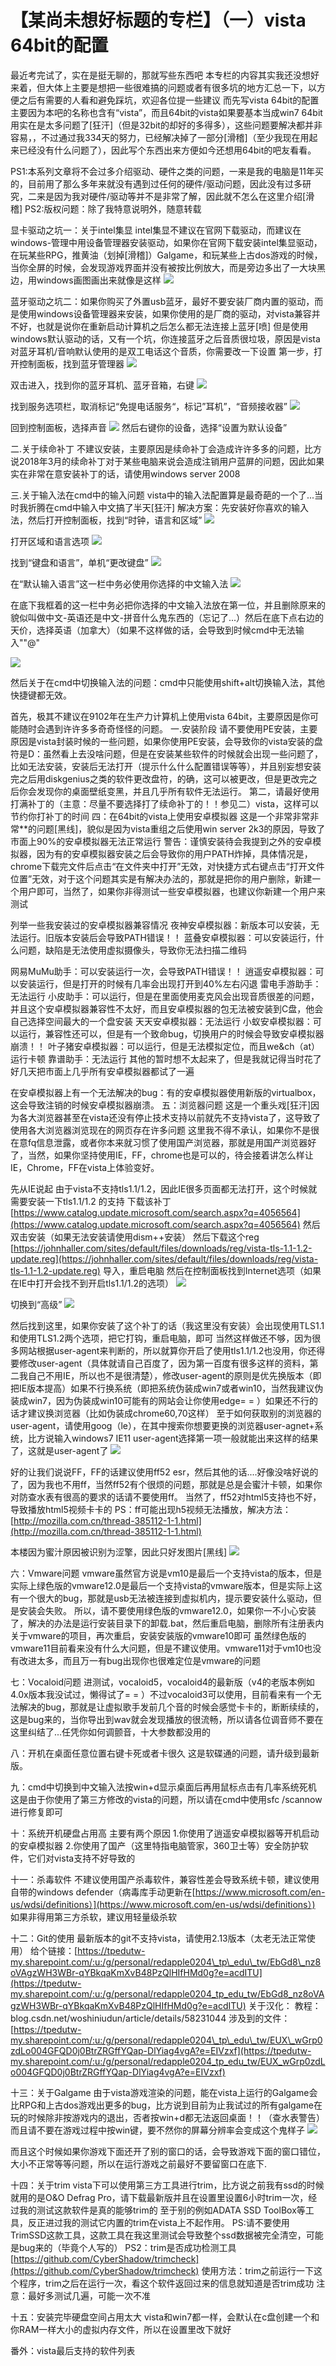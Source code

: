 # 【某尚未想好标题的专栏】（一）vista 64bit的配置

最近考完试了，实在是挺无聊的，那就写些东西吧 本专栏的内容其实我还没想好来着，但大体上主要是想把一些很难搞的问题或者有很多坑的地方汇总一下，以方便之后有需要的人看和避免踩坑，欢迎各位提一些建议 而先写vista 64bit的配置主要因为本吧的名称也含有“vista”，而且64bit的vista如果要基本当成win7 64bit用实在是太多问题了\[狂汗\]（但是32bit的却好的多得多），这些问题要解决都并非容易，，不过通过我334天的努力，已经解决掉了一部分\[滑稽\]（至少我现在用起来已经没有什么问题了），因此写个东西出来方便如今还想用64bit的吧友看看。

PS1:本系列文章将不会过多介绍驱动、硬件之类的问题，一来是我的电脑是11年买的，目前用了那么多年来就没有遇到过任何的硬件/驱动问题，因此没有过多研究，二来是因为我对硬件/驱动等并不是非常了解，因此就不怎么在这里介绍\[滑稽\] PS2:版权问题：除了我特意说明外，随意转载

显卡驱动之坑一：关于intel集显 intel集显不建议在官网下载驱动，而建议在windows-管理中用设备管理器安装驱动，如果你在官网下载安装intel集显驱动，在玩某些RPG，推黄油（划掉\[滑稽\]）Galgame，和玩某些上古dos游戏的时候，当你全屏的时候，会发现游戏界面并没有被按比例放大，而是旁边多出了一大块黑边，用windows画图画出来就像是这样 ![](https://wvbarchive.s3-ap-northeast-1.amazonaws.com/6011537653/2b9791256b600c33ab2c8135174c510fdbf9a1ef.jpg)

蓝牙驱动之坑二：如果你购买了外置usb蓝牙，最好不要安装厂商内置的驱动，而是使用windows设备管理器来安装，如果你使用的是厂商的驱动，对vista兼容并不好，也就是说你在重新启动计算机之后怎么都无法连接上蓝牙\[喷\] 但是使用windows默认驱动的话，又有一个坑，你连接蓝牙之后音质很垃圾，原因是vista对蓝牙耳机/音响默认使用的是双工电话这个音质，你需要改一下设置 第一步，打开控制面板，找到蓝牙管理器 ![](https://wvbarchive.s3-ap-northeast-1.amazonaws.com/6011537653/eb90644e78f0f73676e412fc0755b319eac4132e.jpg)

双击进入，找到你的蓝牙耳机、蓝牙音箱，右键 ![](https://wvbarchive.s3-ap-northeast-1.amazonaws.com/6011537653/4ab2951ebe096b63de5d00ad01338744e9f8acf8.jpg)

找到服务选项栏，取消标记“免提电话服务“，标记”耳机”，“音频接收器” ![](https://wvbarchive.s3-ap-northeast-1.amazonaws.com/6011537653/e0186ffb513d26974d3456a058fbb2fb4116d859.jpg)

回到控制面板，选择声音 ![](https://wvbarchive.s3-ap-northeast-1.amazonaws.com/6011537653/27fdae3c70cf3bc73e239411dc00baa1cc112a25.jpg) 然后右键你的设备，选择“设置为默认设备”

二.关于续命补丁 不建议安装，主要原因是续命补丁会造成许许多多的问题，比方说2018年3月的续命补丁对于某些电脑来说会造成注销用户蓝屏的问题，因此如果实在非常在意安装补丁的话，请使用windows server 2008

三.关于输入法在cmd中的输入问题 vista中的输入法配置算是最奇葩的一个了...当时我折腾在cmd中输入中文搞了半天\[狂汗\] 解决方案：先安装好你喜欢的输入法，然后打开控制面板，找到“时钟，语言和区域” ![](https://wvbarchive.s3-ap-northeast-1.amazonaws.com/6011537653/65d9b32b2834349b37a93678c4ea15ce34d3be91.jpg)

打开区域和语言选项 ![](https://wvbarchive.s3-ap-northeast-1.amazonaws.com/6011537653/3fca0008c93d70cfa400f2f0f5dcd100b8a12b4e.jpg)

找到“键盘和语言”，单机“更改键盘” ![](https://wvbarchive.s3-ap-northeast-1.amazonaws.com/6011537653/0fbe47a5462309f78ca1f5ef7f0e0cf3d5cad672.jpg)

在“默认输入语言”这一栏中务必使用你选择的中文输入法 ![](https://wvbarchive.s3-ap-northeast-1.amazonaws.com/6011537653/43cf3cb4c9ea15ce0186bbf4bb003af33887b2dc.jpg)

在底下我框着的这一栏中务必把你选择的中文输入法放在第一位，并且删除原来的貌似叫做中文-英语还是中文-拼音什么鬼东西的（忘记了...）然后在底下点右边的天价，选择英语（加拿大）（如果不这样做的话，会导致到时候cmd中无法输入""@"

![](https://wvbarchive.s3-ap-northeast-1.amazonaws.com/6011537653/3632c0eece1b9d1691ebc09cfedeb48f8d546410.jpg)

然后关于在cmd中切换输入法的问题：cmd中只能使用shift+alt切换输入法，其他快捷键都无效。

首先，极其不建议在9102年在生产力计算机上使用vista 64bit，主要原因是你可能随时会遇到许许多多奇奇怪怪的问题。 一.安装阶段 请不要使用PE安装，主要原因是vista封装时候的一些问题，如果你使用PE安装，会导致你的vista安装的盘符是D：虽然看上去没啥问题，但是在安装某些软件的时候就会出现一些问题了，比如无法安装，安装后无法打开（提示什么什么配置错误等等），并且别妄想安装完之后用diskgenius之类的软件更改盘符，的确，这可以被更改，但是更改完之后你会发现你的桌面壁纸变黑，并且几乎所有软件无法运行。 第二，请最好使用打满补丁的（主意：尽量不要选择打了续命补丁的！！参见二）vista，这样可以节约你打补丁的时间 四：在64bit的vista上使用安卓模拟器 这是一个非常非常非常\*\*的问题\[黑线\]，貌似是因为vista重组之后使用win server 2k3的原因，导致了市面上90%的安卓模拟器无法正常运行 警告：谨慎安装待会我提到之外的安卓模拟器，因为有的安卓模拟器安装之后会导致你的用户PATH炸掉，具体情况是，chrome下载完文件后点击“在文件夹中打开”无效，对快捷方式右键点击“打开文件位置”无效，对于这个问题其实是有解决办法的，那就是把你的用户删除，新建一个用户即可，当然了，如果你非得测试一些安卓模拟器，也建议你新建一个用户来测试

列举一些我安装过的安卓模拟器兼容情况 夜神安卓模拟器：新版本可以安装，无法运行。旧版本安装后会导致PATH错误！！ 蓝叠安卓模拟器：可以安装运行，什么问题，缺陷是无法使用虚拟摄像头，导致你无法扫描二维码

网易MuMu助手：可以安装运行一次，会导致PATH错误！！ 逍遥安卓模拟器：可以安装运行，但是打开的时候有几率会出现打开到40%左右闪退 雷电手游助手：无法运行 小皮助手：可以运行，但是在里面使用麦克风会出现音质很差的问题，并且这个安卓模拟器兼容性不太好，而且安卓模拟器的包无法被安装到C盘，他会自己选择空间最大的一个盘安装 天天安卓模拟器：无法运行 小蚁安卓模拟器：可以运行，兼容性还可以，但是有一个致命bug，切换用户的时候会导致安卓模拟器崩溃！！ 叶子猪安卓模拟器：可以运行，但是无法模拟定位，而且we&ch（at）运行卡顿 靠谱助手：无法运行 其他的暂时想不太起来了，但是我就记得当时花了好几天把市面上几乎所有安卓模拟器都试了一遍

在安卓模拟器上有一个无法解决的bug：有的安卓模拟器使用新版的virtualbox，这会导致注销的时候安卓模拟器崩溃。 五：浏览器问题 这是一个重头戏\[狂汗\]因为各大浏览器甚至在vista还没有停止技术支持以前就先不支持vista了，这导致了使用各大浏览器浏览现在的网页存在许多问题 这里我不得不承认，如果你不是很在意fq信息泄露，或者你本来就习惯了使用国产浏览器，那就是用国产浏览器好了，当然，如果你坚持使用IE，FF，chrome也是可以的，待会接着讲怎么样让IE，Chrome，FF在vista上体验变好。

先从IE说起 由于vista不支持tls1.1/1.2，因此IE很多页面都无法打开，这个时候就需要安装一下tls1.1/1.2 的支持 下载该补丁 [https://www.catalog.update.microsoft.com/search.aspx?q=4056564](https://www.catalog.update.microsoft.com/search.aspx?q=4056564) 然后双击安装（如果无法安装请使用dism++安装） 然后下载这个reg [https://johnhaller.com/sites/default/files/downloads/reg/vista-tls-1.1-1.2-update.reg](https://johnhaller.com/sites/default/files/downloads/reg/vista-tls-1.1-1.2-update.reg) 导入，重启电脑 然后在控制面板找到Internet选项（如果在IE中打开会找不到开启tls1.1/1.2的选项） ![](https://wvbarchive.s3-ap-northeast-1.amazonaws.com/6011537653/49d7ba55564e9258ace2c7139182d158cebf4e6a.jpg)

切换到“高级” ![](https://wvbarchive.s3-ap-northeast-1.amazonaws.com/6011537653/c7f5c68a87d6277f705172c525381f30eb24fc86.jpg)

然后找到这里，如果你安装了这个补丁的话（我这里没有安装）会出现使用TLS1.1和使用TLS1.2两个选项，把它打钩，重启电脑，即可 当然这样做还不够，因为很多网站根据user-agent来判断的，所以就算你开启了使用tls1.1/1.2也没用，你还得要修改user-agent（具体就请自己百度了，因为第一百度有很多这样的资料，第二我自己不用IE，所以也不是很清楚），修改user-agent的原则是优先换版本（即把IE版本提高）如果不行换系统（即把系统伪装成win7或者win10，当然我建议伪装成win7，因为伪装成win10可能有的网站会让你使用edge= = ）如果还不行的话才建议换浏览器（比如伪装成chrome60,70这样） 至于如何获取别的浏览器的user-agent，请使用goog（le），在其中搜索你想要更换的浏览器user-agnet+系统，比方说输入windows7 IE11 user-agent选择第一项一般就能出来这样的结果了，这就是user-agent了 ![](https://wvbarchive.s3-ap-northeast-1.amazonaws.com/6011537653/4aa1d418ebc4b745974ff4ebc2fc1e178882156d.jpg)

好的让我们说说FF，FF的话建议使用ff52 esr，然后其他的话....好像没啥好说的了，因为我也不用ff，当然ff52有个很烦的问题，那就是总是会蜜汁卡顿，如果你对防查水表有很高的要求的话请不要使用ff。 当然了，ff52对html5支持也不好，导致播放html5视频卡卡的 PS：ff可能出现h5视频无法播放，解决方法：[http://mozilla.com.cn/thread-385112-1-1.html](http://mozilla.com.cn/thread-385112-1-1.html)

本楼因为蜜汁原因被识别为涩擎，因此只好发图片\[黑线\] ![](https://wvbarchive.s3-ap-northeast-1.amazonaws.com/6011537653/b6d00c610c338744f15c67815c0fd9f9d52aa0a3.jpg)

六：Vmware问题 vmware虽然官方说是vm10是最后一个支持vista的版本，但是实际上绿色版的vmware12.0是最后一个支持vista的vmware版本，但是实际上这有一个很大的bug，那就是usb无法被连接到虚拟机内，提示要安装什么驱动，但是安装会失败。 所以，请不要使用绿色版的vmware12.0，如果你一不小心安装了，解决的办法是运行安装目录下的卸载.bat，然后重启电脑，删除所有注册表内关于vmware的项目，再次重启，安装安装版的vmware10即可 虽然绿色版的vmware11目前看来没有什么大问题，但是不建议使用。vmware11对于vm10也没有改进太多，而且万一有bug出现你也很难定位是vmware的问题

七：Vocaloid问题 进测试，vocaloid5，vocaloid4的最新版（v4的老版本例如4.0x版本我没试过，懒得试了= = ）不过vocaloid3可以使用，目前看来有一个无法解决的bug，那就是让虚拟歌手发前几个音的时候会感觉卡卡的，断断续续的，这是bug来的，当你导出到wav就会发现播放的很流畅，所以请各位调音师不要在这里纠结了...任凭你如何调颤音，十大参数都没用的

八：开机在桌面任意位置右键卡死或者卡很久 这是软碟通的问题，请升级到最新版。

九：cmd中切换到中文输入法按win+d显示桌面后再用鼠标点击有几率系统死机 这是由于你使用了第三方修改的vista的问题，所以请在cmd中使用sfc /scannow进行修复即可

十：系统开机硬盘占用高 主要有两个原因 1.你使用了逍遥安卓模拟器等开机启动的安卓模拟器 2.你使用了国产（这里特指电脑管家，360卫士等）安全防护软件，它们对vista支持不好导致的

十一：杀毒软件 不建议使用国产杀毒软件，兼容性差会导致系统卡顿，建议使用自带的windows defender（病毒库手动更新在[https://www.microsoft.com/en-us/wdsi/definitions）](https://www.microsoft.com/en-us/wdsi/definitions）) 如果非得用第三方杀软，建议用轻量级杀软

十二：Git的使用 最新版本的git不支持vista，请使用2.13版本（太老无法正常使用） 给个链接：[https://tpedutw-my.sharepoint.com/:u:/g/personal/redapple0204\_tp\_edu\_tw/EbGd8\_nz8oVAgzWH3WBr-qYBkqaKmXvB48PzQlHIfHMd0g?e=acdITU](https://tpedutw-my.sharepoint.com/:u:/g/personal/redapple0204_tp_edu_tw/EbGd8_nz8oVAgzWH3WBr-qYBkqaKmXvB48PzQlHIfHMd0g?e=acdITU) 关于汉化： 教程：blog.csdn.net/woshiniudun/article/details/58231044 涉及到的文件：[https://tpedutw-my.sharepoint.com/:u:/g/personal/redapple0204\_tp\_edu\_tw/EUX\_wGrp0zdLo004GFQD0j0BtrZRGffYQap-DlYiag4vgA?e=EIVzxf](https://tpedutw-my.sharepoint.com/:u:/g/personal/redapple0204_tp_edu_tw/EUX_wGrp0zdLo004GFQD0j0BtrZRGffYQap-DlYiag4vgA?e=EIVzxf)

十三：关于Galgame 由于vista游戏渲染的问题，能在vista上运行的Galgame会比RPG和上古dos游戏出更多的bug，比方说到目前为止我试过的所有galgame在玩的时候除非按游戏内的退出，否者按win+d都无法返回桌面！！（查水表警告） 而且请不要在游戏过程中按win键，要不然你的屏幕分辨率会变成这个鬼样子 ![](https://wvbarchive.s3-ap-northeast-1.amazonaws.com/6011537653/bcf7f544d688d43f7f17800d701ed21b0cf43b8c.jpg)

而且这个时候如果你游戏下面还开了别的窗口的话，会导致游戏下面的窗口错位，大小不正常等等问题，所以在运行游戏之前最好不要留窗口在底下.

十四：关于trim vista下可以使用第三方工具进行trim，比方说之前我有ssd的时候就用的是O&O Defrag Pro，请下载最新版并且在设置里设置6小时trim一次，经过我的测试这款软件是真的能够trim的 至于别的例如ADATA SSD ToolBox等工具，反正进过我的测试它内置的trim在vista上不起作用。 PS:请不要使用TrimSSD这款工具，这款工具在我这里测试会导致整个ssd数据被完全清空，可能是bug来的（毕竟个人写的） PS2：trim是否成功检测工具[https://github.com/CyberShadow/trimcheck](https://github.com/CyberShadow/trimcheck) 使用方法：trim之前运行一下这个程序，trim之后在运行一次，看这个软件返回过来的信息就知道是否trim成功 注意：最好多测试几遍，可能一次不准

十五：安装完毕硬盘空间占用太大 vista和win7都一样，会默认在c盘创建一个和你RAM一样大小的虚拟内存文件，所以在设置里改下就好

番外：vista最后支持的软件列表

